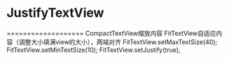 # JustifyTextView
===================
	CompactTextView缩放内容
	FitTextView自适应内容（调整大小填满view的大小），两端对齐
	FitTextView.setMaxTextSize(40);
    FitTextView.setMinTextSize(10);
    FitTextView.setJustify(true);